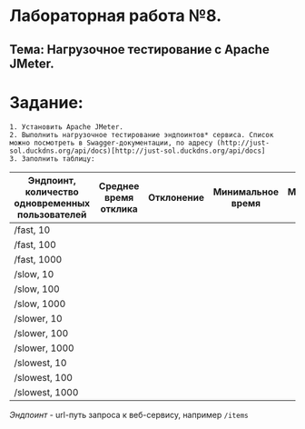 # Лабораторная работа №8.
## Тема: Нагрузочное тестирование с Apache JMeter.
# Задание:
    1. Установить Apache JMeter.
    2. Выполнить нагрузочное тестирование эндпоинтов* сервиса. Список можно посмотреть в Swagger-документации, по адресу (http://just-sol.duckdns.org/api/docs)[http://just-sol.duckdns.org/api/docs]
    3. Заполнить таблицу:

| Эндпоинт, количество одновременных пользователей | Среднее время отклика | Отклонение | Минимальное время | Максимальное время |
|--------------------------------------------------|-----------------------|------------|-------------------|--------------------|
| /fast, 10                                        |                       |            |                   |                    |
| /fast, 100                                       |                       |            |                   |                    |
| /fast, 1000                                      |                       |            |                   |                    |
| /slow, 10                                        |                       |            |                   |                    |
| /slow, 100                                       |                       |            |                   |                    |
| /slow, 1000                                      |                       |            |                   |                    |
| /slower, 10                                      |                       |            |                   |                    |
| /slower, 100                                     |                       |            |                   |                    |
| /slower, 1000                                    |                       |            |                   |                    |
| /slowest, 10                                     |                       |            |                   |                    |
| /slowest, 100                                    |                       |            |                   |                    |
| /slowest, 1000                                   |                       |            |                   |                    |

*Эндпоинт* - url-путь запроса к веб-сервису, например `/items`
